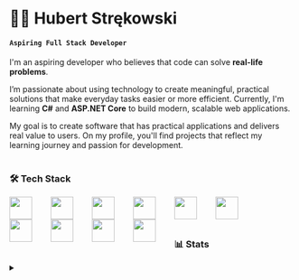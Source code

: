 # 🏋️‍♂️ Hubert Strękowski

**<h4>`Aspiring Full Stack Developer`</h4>**

I'm an aspiring developer who believes that code can solve **real-life problems**.

I’m passionate about using technology to create meaningful, practical solutions that make everyday tasks easier or more efficient.
Currently, I'm learning **C#** and **ASP.NET Core** to build modern, scalable web applications.

My goal is to create software that has practical applications and delivers real value to users. On my profile, you'll find projects that reflect my learning journey and passion for development.
#

<!-- Tutaj będą TOP PROJECTS jak już je zrobie -->

### 🛠 Tech Stack




<img align="left" width="40px;" style="padding-right: 30px;" src="https://cdn.jsdelivr.net/gh/devicons/devicon@latest/icons/csharp/csharp-plain.svg" />
<img align="left" width="40px;" style="padding-right: 30px;" src="https://cdn.jsdelivr.net/gh/devicons/devicon@latest/icons/dotnetcore/dotnetcore-original.svg" />
<img align="left" width="40px;" style="padding-right: 30px;" src="https://i.imgur.com/7fMWSss.png" />
<img align="left" width="40px;" style="padding-right: 30px;" src="https://cdn.jsdelivr.net/gh/devicons/devicon@latest/icons/angularjs/angularjs-plain.svg" />
<img align="left" width="40px;" style="padding-right: 30px;" src="https://cdn.jsdelivr.net/gh/devicons/devicon@latest/icons/typescript/typescript-plain.svg" />
<img align="left" width="40px;" style="padding-right: 30px;" src="https://cdn.jsdelivr.net/gh/devicons/devicon@latest/icons/javascript/javascript-plain.svg" />  
<img align="left" width="40px;" style="padding-right: 30px;" src="https://cdn.jsdelivr.net/gh/devicons/devicon@latest/icons/html5/html5-plain.svg" />
<img align="left" width="40px;" style="padding-right: 30px;" src="https://cdn.jsdelivr.net/gh/devicons/devicon@latest/icons/css3/css3-plain.svg" />
<img align="left" width="40px;" style="padding-right: 30px;" src="https://cdn.jsdelivr.net/gh/devicons/devicon@latest/icons/git/git-original.svg" />
<img align="left" width="40px;" style="padding-right: 30px;" src="https://cdn-icons-png.flaticon.com/512/25/25231.png" />


         
<br/><br/>

#

### 📊 Stats

<details>
  <summary></summary>

  <br/>

  <img src="https://www.codewars.com/users/hstrekowski/badges/large" width="40%"/>

  <div>
    <img src="https://github-readme-stats.vercel.app/api?username=hstrekowski&show_icons=true&count_private=true&theme=dark&hide_border=true" width="46%"/>
    <img src="https://github-readme-streak-stats.herokuapp.com/?user=hstrekowski&theme=dark&hide_border=true" width="49%"/>
  </div>

</details>








